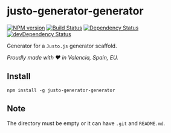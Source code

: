 # justo-generator-generator

[![NPM version](http://img.shields.io/npm/v/justo-generator-generator.svg)](https://www.npmjs.org/package/justo-generator-generator)
[![Build Status](https://travis-ci.org/justojsg/justo-generator-generator.svg?branch=master)](https://travis-ci.org/justojsg/justo-generator-generator)
[![Dependency Status](https://david-dm.org/justojsg/justo-generator-generator.svg)](https://david-dm.org/justojsg/justo-generator-generator)
[![devDependency Status](https://david-dm.org/justojsg/justo-generator-generator/dev-status.svg)](https://david-dm.org/justojsg/justo-generator-generator#info=devDependencies)

Generator for a `Justo.js` generator scaffold.

*Proudly made with ♥ in Valencia, Spain, EU.*

## Install

```
npm install -g justo-generator-generator
```

## Note

The directory must be empty or it can have `.git` and `README.md`.
